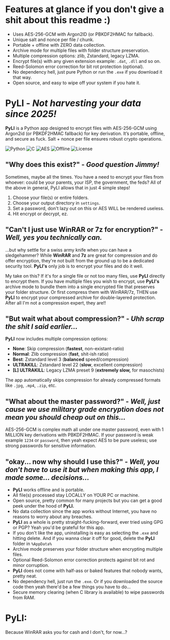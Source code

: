 # Features at glance if you don't give a shit about this readme :) 
- Uses AES-256-GCM with Argon2ID (or PBKDF2HMAC for fallback).
- Unique salt and nonce per file / chunk.
- Portable + offline with ZERO data collection.
- Archive mode for multiple files with folder structure preservation.
- Multiple compression options: zlib, Zstandard, legacy LZMA.
- Encrypt file(s) with any given extension example: `.dat`, `.dll` and so on.
- Reed-Solomon error correction for bit rot protection (optional).
- No dependency hell, just pure Python or run the `.exe` if you download it that way.
- Open source, and easy to wipe off your system if you hate it.

# **PyLI** - *Not harvesting your data since 2025!*
**PyLI** is a Python app designed to encrypt files with AES-256-GCM using Argon2id (or PBKDF2HMAC fallback) for key derivation. It’s portable, offline, and secure as fuck. Salt + nonce per file ensures robust crypto operations.

![Python](https://img.shields.io/badge/Python-3.12-blue?logo=python&logoColor=white)
![C](https://img.shields.io/badge/C-Library-darkblue?logo=c&logoColor=white)
![AES](https://img.shields.io/badge/Encryption-AES--256--GCM-green?logo=lock&logoColor=white)
![Offline](https://img.shields.io/badge/100%25-Offline-important)
![License](https://img.shields.io/badge/License-MIT-orange)

## "Why does this exist?" - *Good question Jimmy!*
Sometimes, maybe all the times. You have a need to encrypt your files from whoever: could be your parents, your ISP, the government, the feds?
All of the above in general, PyLI allows that in just 4 simple steps!
1. Choose your file(s) or entire folders.
2. Choose your output directory in `settings`.
3. Set a password, don't lazy out on this or AES WILL be rendered useless.
4. Hit encrypt or decrypt, ez.

## "Can't I just use WinRAR or 7z for encryption?" - *Well, yes you technically can.*
...but why settle for a swiss army knife when you can have a sledgehammer? While **WinRAR** and **7z** are great for compression and
do offer encryption, they're not built from the ground up to be a dedicated security tool.
**PyLI's** only job is to encrypt your files and do it well.

My take on this?
If it's for a single file or not too many files, use **PyLI** directly to encrypt them.
If you have multiple files you wish to encrypt, use **PyLI's** archive mode to bundle them into a single encrypted file that preserves your folder structure. Or first compress them with WinRAR/7z, THEN use **PyLI** to encrypt your compressed archive for double-layered protection. After all I'm not a compression expert, they are!!

## "But wait what about compression?" - *Uhh scrap the shit I said earlier...*
**PyLI** now includes multiple compression options:
- **None**: Skip compression (**fastest**, non-existant-ratio)
- **Normal**: Zlib compression (**fast**, shit-ish ratio)  
- **Best**: Zstandard level 3 (**balanced** speed/compression)
- **ULTRAKILL**: Zstandard level 22 (**slow**, excellent compression)
- **[L] ULTRAKILL**: Legacy LZMA preset 9 (**extremely slow,** for masochists)

The app automatically skips compression for already compressed formats like `.jpg`, `.mp4`, `.zip`, etc.

## "What about the master password?" - *Well, just cause we use military grade encryption does not mean you should cheap out on this...*
AES-256-GCM is complex math all under one master password, even with 1 MILLION key derivations with PBKDF2HMAC. If your password is weak
example `1234` or `password`, then yeah expect AES to be pure useless; use strong passwords for sensitive information.

## "okay... now why should I use this?" - *Well, you don't have to use it but when making this app, I made some… decisions…*
- **PyLI** works offline and is portable.
- All file(s) processed stay LOCALLY on YOUR PC or machine.
- Open source, pretty common for many projects but you can get a good peek under the hood of **PyLI.**
- No data collection since the app works without Internet, you have no reasons to worry about any breaches.
- **PyLI** as a whole is pretty straight-fucking-forward, ever tried using GPG or PGP? Yeah you'd be grateful for this app.
- If you don't like the app, uninstalling is easy as selecting the `.exe` and hitting delete. And if you wanna clear it off for good, delete the **PyLI** folder in `%AppData%`
- Archive mode preserves your folder structure when encrypting multiple files.
- Optional Reed-Solomon error correction protects against bit rot and minor corruption.
- **PyLI** does not come with half-ass or baked features that nobody wants, pretty neat.
- No dependency hell, just run the `.exe`. Or if you downloaded the source code then yeah there'd be a few things you have to do...
- Secure memory clearing (when C library is available) to wipe passwords from RAM.


# **PyLI:**
Because WinRAR asks you for cash and I don't, for now...?